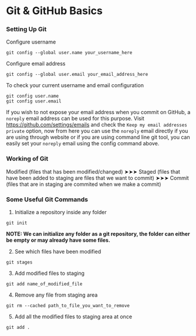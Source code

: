 # Git & GitHub Basics

### Setting Up Git

Configure username

```
git config --global user.name your_username_here
```

Configure email address

```
git config --global user.email your_email_address_here
```

To check your current username and email configuration

```
git config user.name
git config user.email
```

If you wish to not expose your email address when you commit on GitHub, a `noreply` email address can be used for this purpose.
Visit https://github.com/settings/emails and check the `Keep my email addresses private` option, now from here you can use the `noreply`
email directly if you are using through website or if you are using command line git tool, you can easily set your `noreply` email using the
config command above.

### Working of Git

Modified (files that has been modified/changed) ➤➤➤ Staged (files that have been added to staging are files that we want to commit) ➤➤➤ Commit (files that are in staging are commited when we make a commit)

### Some Useful Git Commands

1. Initialize a repository inside any folder

```
git init
```

**NOTE: We can initialize any folder as a git repository, the folder can either be empty or may already have some files.**

2. See which files have been modified

```
git stages
```

3. Add modified files to staging

```
git add name_of_modified_file
```

4. Remove any file from staging area

```
git rm --cached path_to_file_you_want_to_remove
```

5. Add all the modified files to staging area at once

```
git add .
```
